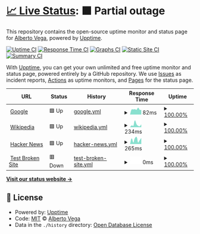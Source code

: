# [📈 Live Status](https://blackveriun.github.io/status): <!--live status--> **🟧 Partial outage**

This repository contains the open-source uptime monitor and status page for [Alberto Vega](https://blackveriun.netlify.app), powered by [Upptime](https://github.com/upptime/upptime).

[![Uptime CI](https://github.com/blackveriun/status/workflows/Uptime%20CI/badge.svg)](https://github.com/blackveriun/status/actions?query=workflow%3A%22Uptime+CI%22)
[![Response Time CI](https://github.com/blackveriun/status/workflows/Response%20Time%20CI/badge.svg)](https://github.com/blackveriun/status/actions?query=workflow%3A%22Response+Time+CI%22)
[![Graphs CI](https://github.com/blackveriun/status/workflows/Graphs%20CI/badge.svg)](https://github.com/blackveriun/status/actions?query=workflow%3A%22Graphs+CI%22)
[![Static Site CI](https://github.com/blackveriun/status/workflows/Static%20Site%20CI/badge.svg)](https://github.com/blackveriun/status/actions?query=workflow%3A%22Static+Site+CI%22)
[![Summary CI](https://github.com/blackveriun/status/workflows/Summary%20CI/badge.svg)](https://github.com/blackveriun/status/actions?query=workflow%3A%22Summary+CI%22)

With [Upptime](https://upptime.js.org), you can get your own unlimited and free uptime monitor and status page, powered entirely by a GitHub repository. We use [Issues](https://github.com/blackveriun/status/issues) as incident reports, [Actions](https://github.com/blackveriun/status/actions) as uptime monitors, and [Pages](https://blackveriun.github.io/status) for the status page.

<!--start: status pages-->
<!-- This summary is generated by Upptime (https://github.com/upptime/upptime) -->
<!-- Do not edit this manually, your changes will be overwritten -->
<!-- prettier-ignore -->
| URL | Status | History | Response Time | Uptime |
| --- | ------ | ------- | ------------- | ------ |
| <img alt="" src="https://favicons.githubusercontent.com/www.google.com" height="13"> [Google](https://www.google.com) | 🟩 Up | [google.yml](https://github.com/blackveriun/status/commits/HEAD/history/google.yml) | <details><summary><img alt="Response time graph" src="./graphs/google/response-time-week.png" height="20"> 82ms</summary><br><a href="https://blackveriun.github.io/status/history/google"><img alt="Response time 95" src="https://img.shields.io/endpoint?url=https%3A%2F%2Fraw.githubusercontent.com%2Fblackveriun%2Fstatus%2FHEAD%2Fapi%2Fgoogle%2Fresponse-time.json"></a><br><a href="https://blackveriun.github.io/status/history/google"><img alt="24-hour response time 73" src="https://img.shields.io/endpoint?url=https%3A%2F%2Fraw.githubusercontent.com%2Fblackveriun%2Fstatus%2FHEAD%2Fapi%2Fgoogle%2Fresponse-time-day.json"></a><br><a href="https://blackveriun.github.io/status/history/google"><img alt="7-day response time 82" src="https://img.shields.io/endpoint?url=https%3A%2F%2Fraw.githubusercontent.com%2Fblackveriun%2Fstatus%2FHEAD%2Fapi%2Fgoogle%2Fresponse-time-week.json"></a><br><a href="https://blackveriun.github.io/status/history/google"><img alt="30-day response time 81" src="https://img.shields.io/endpoint?url=https%3A%2F%2Fraw.githubusercontent.com%2Fblackveriun%2Fstatus%2FHEAD%2Fapi%2Fgoogle%2Fresponse-time-month.json"></a><br><a href="https://blackveriun.github.io/status/history/google"><img alt="1-year response time 95" src="https://img.shields.io/endpoint?url=https%3A%2F%2Fraw.githubusercontent.com%2Fblackveriun%2Fstatus%2FHEAD%2Fapi%2Fgoogle%2Fresponse-time-year.json"></a></details> | <details><summary><a href="https://blackveriun.github.io/status/history/google">100.00%</a></summary><a href="https://blackveriun.github.io/status/history/google"><img alt="All-time uptime 100.00%" src="https://img.shields.io/endpoint?url=https%3A%2F%2Fraw.githubusercontent.com%2Fblackveriun%2Fstatus%2FHEAD%2Fapi%2Fgoogle%2Fuptime.json"></a><br><a href="https://blackveriun.github.io/status/history/google"><img alt="24-hour uptime 100.00%" src="https://img.shields.io/endpoint?url=https%3A%2F%2Fraw.githubusercontent.com%2Fblackveriun%2Fstatus%2FHEAD%2Fapi%2Fgoogle%2Fuptime-day.json"></a><br><a href="https://blackveriun.github.io/status/history/google"><img alt="7-day uptime 100.00%" src="https://img.shields.io/endpoint?url=https%3A%2F%2Fraw.githubusercontent.com%2Fblackveriun%2Fstatus%2FHEAD%2Fapi%2Fgoogle%2Fuptime-week.json"></a><br><a href="https://blackveriun.github.io/status/history/google"><img alt="30-day uptime 100.00%" src="https://img.shields.io/endpoint?url=https%3A%2F%2Fraw.githubusercontent.com%2Fblackveriun%2Fstatus%2FHEAD%2Fapi%2Fgoogle%2Fuptime-month.json"></a><br><a href="https://blackveriun.github.io/status/history/google"><img alt="1-year uptime 100.00%" src="https://img.shields.io/endpoint?url=https%3A%2F%2Fraw.githubusercontent.com%2Fblackveriun%2Fstatus%2FHEAD%2Fapi%2Fgoogle%2Fuptime-year.json"></a></details>
| <img alt="" src="https://favicons.githubusercontent.com/en.wikipedia.org" height="13"> [Wikipedia](https://en.wikipedia.org) | 🟩 Up | [wikipedia.yml](https://github.com/blackveriun/status/commits/HEAD/history/wikipedia.yml) | <details><summary><img alt="Response time graph" src="./graphs/wikipedia/response-time-week.png" height="20"> 234ms</summary><br><a href="https://blackveriun.github.io/status/history/wikipedia"><img alt="Response time 208" src="https://img.shields.io/endpoint?url=https%3A%2F%2Fraw.githubusercontent.com%2Fblackveriun%2Fstatus%2FHEAD%2Fapi%2Fwikipedia%2Fresponse-time.json"></a><br><a href="https://blackveriun.github.io/status/history/wikipedia"><img alt="24-hour response time 257" src="https://img.shields.io/endpoint?url=https%3A%2F%2Fraw.githubusercontent.com%2Fblackveriun%2Fstatus%2FHEAD%2Fapi%2Fwikipedia%2Fresponse-time-day.json"></a><br><a href="https://blackveriun.github.io/status/history/wikipedia"><img alt="7-day response time 234" src="https://img.shields.io/endpoint?url=https%3A%2F%2Fraw.githubusercontent.com%2Fblackveriun%2Fstatus%2FHEAD%2Fapi%2Fwikipedia%2Fresponse-time-week.json"></a><br><a href="https://blackveriun.github.io/status/history/wikipedia"><img alt="30-day response time 205" src="https://img.shields.io/endpoint?url=https%3A%2F%2Fraw.githubusercontent.com%2Fblackveriun%2Fstatus%2FHEAD%2Fapi%2Fwikipedia%2Fresponse-time-month.json"></a><br><a href="https://blackveriun.github.io/status/history/wikipedia"><img alt="1-year response time 208" src="https://img.shields.io/endpoint?url=https%3A%2F%2Fraw.githubusercontent.com%2Fblackveriun%2Fstatus%2FHEAD%2Fapi%2Fwikipedia%2Fresponse-time-year.json"></a></details> | <details><summary><a href="https://blackveriun.github.io/status/history/wikipedia">100.00%</a></summary><a href="https://blackveriun.github.io/status/history/wikipedia"><img alt="All-time uptime 100.00%" src="https://img.shields.io/endpoint?url=https%3A%2F%2Fraw.githubusercontent.com%2Fblackveriun%2Fstatus%2FHEAD%2Fapi%2Fwikipedia%2Fuptime.json"></a><br><a href="https://blackveriun.github.io/status/history/wikipedia"><img alt="24-hour uptime 100.00%" src="https://img.shields.io/endpoint?url=https%3A%2F%2Fraw.githubusercontent.com%2Fblackveriun%2Fstatus%2FHEAD%2Fapi%2Fwikipedia%2Fuptime-day.json"></a><br><a href="https://blackveriun.github.io/status/history/wikipedia"><img alt="7-day uptime 100.00%" src="https://img.shields.io/endpoint?url=https%3A%2F%2Fraw.githubusercontent.com%2Fblackveriun%2Fstatus%2FHEAD%2Fapi%2Fwikipedia%2Fuptime-week.json"></a><br><a href="https://blackveriun.github.io/status/history/wikipedia"><img alt="30-day uptime 100.00%" src="https://img.shields.io/endpoint?url=https%3A%2F%2Fraw.githubusercontent.com%2Fblackveriun%2Fstatus%2FHEAD%2Fapi%2Fwikipedia%2Fuptime-month.json"></a><br><a href="https://blackveriun.github.io/status/history/wikipedia"><img alt="1-year uptime 100.00%" src="https://img.shields.io/endpoint?url=https%3A%2F%2Fraw.githubusercontent.com%2Fblackveriun%2Fstatus%2FHEAD%2Fapi%2Fwikipedia%2Fuptime-year.json"></a></details>
| <img alt="" src="https://favicons.githubusercontent.com/news.ycombinator.com" height="13"> [Hacker News](https://news.ycombinator.com) | 🟩 Up | [hacker-news.yml](https://github.com/blackveriun/status/commits/HEAD/history/hacker-news.yml) | <details><summary><img alt="Response time graph" src="./graphs/hacker-news/response-time-week.png" height="20"> 265ms</summary><br><a href="https://blackveriun.github.io/status/history/hacker-news"><img alt="Response time 330" src="https://img.shields.io/endpoint?url=https%3A%2F%2Fraw.githubusercontent.com%2Fblackveriun%2Fstatus%2FHEAD%2Fapi%2Fhacker-news%2Fresponse-time.json"></a><br><a href="https://blackveriun.github.io/status/history/hacker-news"><img alt="24-hour response time 357" src="https://img.shields.io/endpoint?url=https%3A%2F%2Fraw.githubusercontent.com%2Fblackveriun%2Fstatus%2FHEAD%2Fapi%2Fhacker-news%2Fresponse-time-day.json"></a><br><a href="https://blackveriun.github.io/status/history/hacker-news"><img alt="7-day response time 265" src="https://img.shields.io/endpoint?url=https%3A%2F%2Fraw.githubusercontent.com%2Fblackveriun%2Fstatus%2FHEAD%2Fapi%2Fhacker-news%2Fresponse-time-week.json"></a><br><a href="https://blackveriun.github.io/status/history/hacker-news"><img alt="30-day response time 344" src="https://img.shields.io/endpoint?url=https%3A%2F%2Fraw.githubusercontent.com%2Fblackveriun%2Fstatus%2FHEAD%2Fapi%2Fhacker-news%2Fresponse-time-month.json"></a><br><a href="https://blackveriun.github.io/status/history/hacker-news"><img alt="1-year response time 330" src="https://img.shields.io/endpoint?url=https%3A%2F%2Fraw.githubusercontent.com%2Fblackveriun%2Fstatus%2FHEAD%2Fapi%2Fhacker-news%2Fresponse-time-year.json"></a></details> | <details><summary><a href="https://blackveriun.github.io/status/history/hacker-news">100.00%</a></summary><a href="https://blackveriun.github.io/status/history/hacker-news"><img alt="All-time uptime 99.95%" src="https://img.shields.io/endpoint?url=https%3A%2F%2Fraw.githubusercontent.com%2Fblackveriun%2Fstatus%2FHEAD%2Fapi%2Fhacker-news%2Fuptime.json"></a><br><a href="https://blackveriun.github.io/status/history/hacker-news"><img alt="24-hour uptime 100.00%" src="https://img.shields.io/endpoint?url=https%3A%2F%2Fraw.githubusercontent.com%2Fblackveriun%2Fstatus%2FHEAD%2Fapi%2Fhacker-news%2Fuptime-day.json"></a><br><a href="https://blackveriun.github.io/status/history/hacker-news"><img alt="7-day uptime 100.00%" src="https://img.shields.io/endpoint?url=https%3A%2F%2Fraw.githubusercontent.com%2Fblackveriun%2Fstatus%2FHEAD%2Fapi%2Fhacker-news%2Fuptime-week.json"></a><br><a href="https://blackveriun.github.io/status/history/hacker-news"><img alt="30-day uptime 100.00%" src="https://img.shields.io/endpoint?url=https%3A%2F%2Fraw.githubusercontent.com%2Fblackveriun%2Fstatus%2FHEAD%2Fapi%2Fhacker-news%2Fuptime-month.json"></a><br><a href="https://blackveriun.github.io/status/history/hacker-news"><img alt="1-year uptime 99.90%" src="https://img.shields.io/endpoint?url=https%3A%2F%2Fraw.githubusercontent.com%2Fblackveriun%2Fstatus%2FHEAD%2Fapi%2Fhacker-news%2Fuptime-year.json"></a></details>
| <img alt="" src="https://favicons.githubusercontent.com/thissitedoesnotexist.koj.co" height="13"> [Test Broken Site](https://thissitedoesnotexist.koj.co) | 🟥 Down | [test-broken-site.yml](https://github.com/blackveriun/status/commits/HEAD/history/test-broken-site.yml) | <details><summary><img alt="Response time graph" src="./graphs/test-broken-site/response-time-week.png" height="20"> 0ms</summary><br><a href="https://blackveriun.github.io/status/history/test-broken-site"><img alt="Response time 0" src="https://img.shields.io/endpoint?url=https%3A%2F%2Fraw.githubusercontent.com%2Fblackveriun%2Fstatus%2FHEAD%2Fapi%2Ftest-broken-site%2Fresponse-time.json"></a><br><a href="https://blackveriun.github.io/status/history/test-broken-site"><img alt="24-hour response time 0" src="https://img.shields.io/endpoint?url=https%3A%2F%2Fraw.githubusercontent.com%2Fblackveriun%2Fstatus%2FHEAD%2Fapi%2Ftest-broken-site%2Fresponse-time-day.json"></a><br><a href="https://blackveriun.github.io/status/history/test-broken-site"><img alt="7-day response time 0" src="https://img.shields.io/endpoint?url=https%3A%2F%2Fraw.githubusercontent.com%2Fblackveriun%2Fstatus%2FHEAD%2Fapi%2Ftest-broken-site%2Fresponse-time-week.json"></a><br><a href="https://blackveriun.github.io/status/history/test-broken-site"><img alt="30-day response time 0" src="https://img.shields.io/endpoint?url=https%3A%2F%2Fraw.githubusercontent.com%2Fblackveriun%2Fstatus%2FHEAD%2Fapi%2Ftest-broken-site%2Fresponse-time-month.json"></a><br><a href="https://blackveriun.github.io/status/history/test-broken-site"><img alt="1-year response time 0" src="https://img.shields.io/endpoint?url=https%3A%2F%2Fraw.githubusercontent.com%2Fblackveriun%2Fstatus%2FHEAD%2Fapi%2Ftest-broken-site%2Fresponse-time-year.json"></a></details> | <details><summary><a href="https://blackveriun.github.io/status/history/test-broken-site">100.00%</a></summary><a href="https://blackveriun.github.io/status/history/test-broken-site"><img alt="All-time uptime 100.00%" src="https://img.shields.io/endpoint?url=https%3A%2F%2Fraw.githubusercontent.com%2Fblackveriun%2Fstatus%2FHEAD%2Fapi%2Ftest-broken-site%2Fuptime.json"></a><br><a href="https://blackveriun.github.io/status/history/test-broken-site"><img alt="24-hour uptime 100.00%" src="https://img.shields.io/endpoint?url=https%3A%2F%2Fraw.githubusercontent.com%2Fblackveriun%2Fstatus%2FHEAD%2Fapi%2Ftest-broken-site%2Fuptime-day.json"></a><br><a href="https://blackveriun.github.io/status/history/test-broken-site"><img alt="7-day uptime 100.00%" src="https://img.shields.io/endpoint?url=https%3A%2F%2Fraw.githubusercontent.com%2Fblackveriun%2Fstatus%2FHEAD%2Fapi%2Ftest-broken-site%2Fuptime-week.json"></a><br><a href="https://blackveriun.github.io/status/history/test-broken-site"><img alt="30-day uptime 100.00%" src="https://img.shields.io/endpoint?url=https%3A%2F%2Fraw.githubusercontent.com%2Fblackveriun%2Fstatus%2FHEAD%2Fapi%2Ftest-broken-site%2Fuptime-month.json"></a><br><a href="https://blackveriun.github.io/status/history/test-broken-site"><img alt="1-year uptime 100.00%" src="https://img.shields.io/endpoint?url=https%3A%2F%2Fraw.githubusercontent.com%2Fblackveriun%2Fstatus%2FHEAD%2Fapi%2Ftest-broken-site%2Fuptime-year.json"></a></details>

<!--end: status pages-->

[**Visit our status website →**](https://blackveriun.github.io/status)

## 📄 License

- Powered by: [Upptime](https://github.com/upptime/upptime)
- Code: [MIT](./LICENSE) © [Alberto Vega](https://blackveriun.netlify.app)
- Data in the `./history` directory: [Open Database License](https://opendatacommons.org/licenses/odbl/1-0/)
